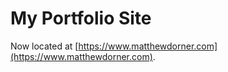 # My Portfolio Site

Now located at [https://www.matthewdorner.com](https://www.matthewdorner.com).
